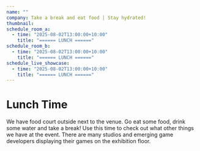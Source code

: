 ```yaml
---
name: ""
company: Take a break and eat food | Stay hydrated!
thumbnail:
schedule_room_a:
  - time: "2025-08-02T13:00:00+10:00"
    title: "====== LUNCH ======"
schedule_room_b:
  - time: "2025-08-02T13:00:00+10:00"
    title: "====== LUNCH ======"
schedule_live_showcase:
  - time: "2025-08-02T13:00:00+10:00"
    title: "====== LUNCH ======"
---
```


# Lunch Time

We have food court outside next to the venue. Go eat some food, drink some water and take a break! Use this time to check out what other things we have at the event. There are many studios and emerging game developers displaying their games on the exhibition floor.

